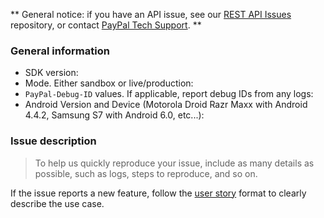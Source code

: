 ** General notice: if you have an API issue, see our [REST API Issues](https://github.com/paypal/PayPal-REST-API-Issues) repository, or contact [PayPal Tech Support](https://developer.paypal.com/support/). **
### General information

* SDK version:
* Mode. Either sandbox or live/production:
* `PayPal-Debug-ID` values. If applicable, report debug IDs from any logs:
* Android Version and Device (Motorola Droid Razr Maxx with Android 4.4.2, Samsung S7 with Android 6.0, etc...):

### Issue description

> To help us quickly reproduce your issue, include as many details as possible, such as logs, steps to reproduce, and so on.

If the issue reports a new feature, follow the [user story](https://en.wikipedia.org/wiki/User_story) format to clearly describe the use case.
